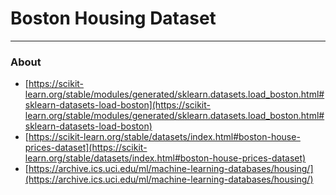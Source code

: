 # Boston Housing Dataset
___
### About

* [https://scikit-learn.org/stable/modules/generated/sklearn.datasets.load_boston.html#sklearn-datasets-load-boston](https://scikit-learn.org/stable/modules/generated/sklearn.datasets.load_boston.html#sklearn-datasets-load-boston)
* [https://scikit-learn.org/stable/datasets/index.html#boston-house-prices-dataset](https://scikit-learn.org/stable/datasets/index.html#boston-house-prices-dataset)
* [https://archive.ics.uci.edu/ml/machine-learning-databases/housing/](https://archive.ics.uci.edu/ml/machine-learning-databases/housing/)